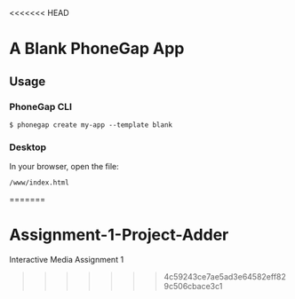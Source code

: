 <<<<<<< HEAD
# A Blank PhoneGap App

## Usage

### PhoneGap CLI

    $ phonegap create my-app --template blank

### Desktop

In your browser, open the file:

    /www/index.html

=======
# Assignment-1-Project-Adder
Interactive Media Assignment 1
>>>>>>> 4c59243ce7ae5ad3e64582eff829c506cbace3c1
